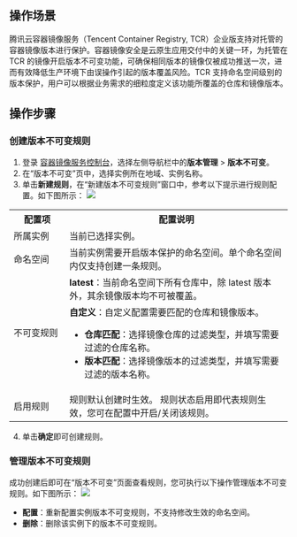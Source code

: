 
## 操作场景 
腾讯云容器镜像服务（Tencent Container Registry, TCR）企业版支持对托管的容器镜像版本进行保护。容器镜像安全是云原生应用交付中的关键一环，为托管在 TCR 的镜像开启版本不可变功能，可确保相同版本的镜像仅被成功推送一次，进而有效降低生产环境下由误操作引起的版本覆盖风险。TCR 支持命名空间级别的版本保护，用户可以根据业务需求的细粒度定义该功能所覆盖的仓库和镜像版本。



## 操作步骤

### 创建版本不可变规则

1. 登录 [容器镜像服务控制台](https://console.cloud.tencent.com/tcr)，选择左侧导航栏中的**版本管理** > **版本不可变**。
2. 在“版本不可变”页中，选择实例所在地域、实例名称。
3. 单击**新建规则**，在“新建版本不可变规则”窗口中，参考以下提示进行规则配置。如下图所示： 
![](https://main.qcloudimg.com/raw/a1f8abde8caabdeea7d79ca1792a17ee.png)
<table>
<tr><th style="width: 20%">配置项</th><th>配置说明</th></tr>
</tr>
<tr>
<td>所属实例</td>
<td>当前已选择实例。</td>
</tr>
<tr>
<td>命名空间</td>
<td>当前实例需要开启版本保护的命名空间。单个命名空间内仅支持创建一条规则。</td>
</tr>
<tr>
<td rowspan=2>不可变规则</td>
<td ><b>latest</b>：当前命名空间下所有仓库中，除 latest 版本外，其余镜像版本均不可被覆盖。</td>
</tr>
<tr>
<td><b>自定义</b>：自定义配置需要匹配的仓库和镜像版本。<br><ul><li><b>仓库匹配</b>：选择镜像仓库的过滤类型，并填写需要过滤的仓库名称。</li><li><b>版本匹配</b>：选择镜像版本的过滤类型，并填写需要过滤的版本名称。</li></ul></td>
</tr>
<tr>
<td>启用规则</td>
<td>规则默认创建时生效。
<dx-alert infotype="notice" title="">
规则状态启用即代表规则生效，您可在配置中开启/关闭该规则。
</dx-alert>
</td>
</tr>
</table>

4. 单击**确定**即可创建规则。



### 管理版本不可变规则
成功创建后即可在“版本不可变”页面查看规则，您可执行以下操作管理版本不可变规则。如下图所示： 
![](https://main.qcloudimg.com/raw/a3efc5b03c30b5b18bda32e99cb12c74.png)
- **配置**：重新配置实例版本不可变规则，不支持修改生效的命名空间。
- **删除**：删除该实例下的版本不可变规则。


